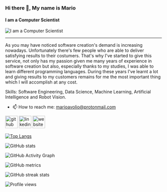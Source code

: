 ### Hi there 👋, My name is Mario
#### I am a Computer Scientist
![I am a Computer Scientist](https://images.pexels.com/photos/5474295/pexels-photo-5474295.jpeg?auto=compress&cs=tinysrgb&dpr=2&h=750&w=1260)


---

As you may have noticed software creation's demand is increasing nowadays. Unfortunately there's few people who are able to deliver satisfying results to their costumers. That's why I've started to give this service, not only has my passion given me many years of experience in software creation but also, especially thanks to my studies, I was able to learn different programming languages. During these years I've learnt a lot and giving results to my customers remains for me the most important thing which I will accomplish at any cost.


Skills: Software Engineering, Data Science, Machine Learning, Artificial Intelligence and Robot Vision. 

- 📫 How to reach me: marioavolio@protonmail.com 


[<img src='https://cdn.jsdelivr.net/npm/simple-icons@3.0.1/icons/github.svg' alt='github' height='40'>](https://github.com/MarioAvolio)  [<img src='https://cdn.jsdelivr.net/npm/simple-icons@3.0.1/icons/linkedin.svg' alt='linkedin' height='40'>](https://www.linkedin.com/in/MarioAvolio/)  [<img src='https://cdn.jsdelivr.net/npm/simple-icons@3.0.1/icons/icloud.svg' alt='website' height='40'>](https://marioavolio.netlify.app/)  

[![Top Langs](https://github-readme-stats.vercel.app/api/top-langs/?username=MarioAvolio)](https://github.com/anuraghazra/github-readme-stats)

![GitHub stats](https://github-readme-stats.vercel.app/api?username=MarioAvolio&show_icons=true&count_private=true)  

![GitHub Activity Graph](https://activity-graph.herokuapp.com/graph?username=MarioAvolio)  

![GitHub metrics](https://metrics.lecoq.io/MarioAvolio)  

![GitHub streak stats](https://github-readme-streak-stats.herokuapp.com/?user=MarioAvolio)  

![Profile views](https://gpvc.arturio.dev/MarioAvolio)  
